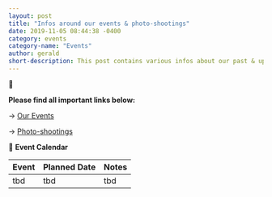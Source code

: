 ```yaml
---
layout: post
title: "Infos around our events & photo-shootings"
date: 2019-11-05 08:44:38 -0400
category: events
category-name: "Events"
author: gerald
short-description: This post contains various infos about our past & upcoming events
---
```


💭

**Please find all important links below:**

&rarr; [Our Events](https://gocloudeteer.sharepoint.com/:f:/s/CloudeteerGmbH/EsZahctyVpJKsz273gt69PsBvMi_cdaM2XojcS8znQcoVg?e=9xT9SR)

&rarr; [Photo-shootings](https://gocloudeteer.sharepoint.com/:f:/s/CloudeteerGmbH/EkY2oLmv-ztNkyGq5PVHImQBH0hUpG5K8QJ9fhZbfFdwhA?e=Is4CU2)


📆 **Event Calendar**

| Event | Planned Date | Notes |
| :--- | :--- | :--- |
| tbd | tbd | tbd |